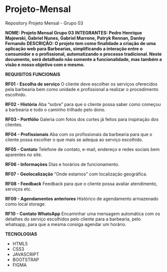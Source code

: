 # Projeto-Mensal
Repository Projeto Mensal - Grupo 03

**NOME: Projeto Mensal Grupo 03**
**INTEGRANTES: Pedro Henrique Majewski, Gabriel Nunes, Gabriel Marrone, Patryk Rennan, Danley Fernando**
**DESCRIÇÃO: O projeto tem como finalidade a criação de uma aplicação web para Barbearias, simplificando a interação entre o consumidor e o profissional, automatizando o processo tradicional. Neste documento, será detalhado não somente a funcionalidade, mas também a visão e nosso objetivo com o mesmo.**

**REQUISITOS FUNCIONAIS**

**RF01 - Escolha de serviço**
O cliente deve escolher os serviços oferecidos pela barbearia bem
como unidade e profissional a realizar o procedimento escolhido.

**RF02 - História**
Aba “sobre” para que o cliente possa saber como começou a
barbearia e todo o caminho trilhado pelo dono.

**RF03 - Portfólio**
Galeria com fotos dos cortes já feitos para inspiração dos clientes.

**RF04 - Profissionais**
Aba com os profissionais da barbearia para que o cliente possa
escolher o que mais se adequa ao serviço escolhido.

**RF05 - Contato**
Telefone de contato, e-mail, endereço e redes sociais bem
aparentes no site.

**RF06 - Informações**
Dias e horários de funcionamento.

**RF07 - Geolocalização**
“Onde estamos” com localização geográfica.

**RF08 - Feedback**
Feedback para que o cliente possa avaliar atendimento, serviços
etc.

**RF09 - Agendamentos anteriores**
Histórico de agendamento armazenado como local storage.

**RF10 - Contato WhatsApp**
Encaminhar uma mensagem automática com os detalhes do
serviço escolhidos pelo cliente para a barbearia, pelo whatsapp, para
que a mesma consiga agendar um horário.

**TECNOLOGIAS**
- HTML5
- CSS3
- JAVASCRIPT
- BOOTSTRAP
- FIGMA
